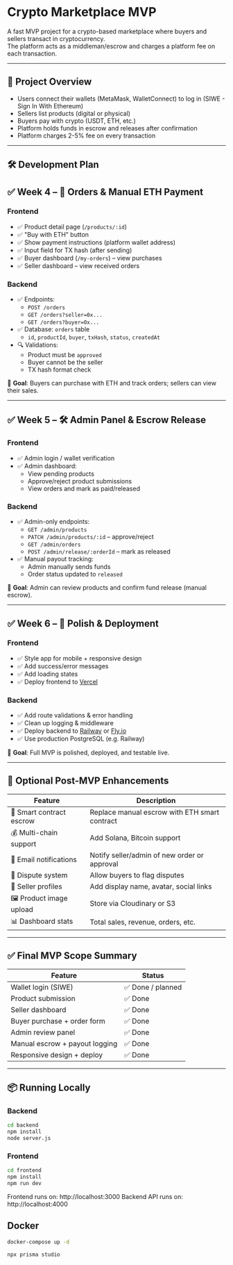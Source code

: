 # Crypto Marketplace MVP

A fast MVP project for a crypto-based marketplace where buyers and sellers transact in cryptocurrency.  
The platform acts as a middleman/escrow and charges a platform fee on each transaction.

---

## 🚀 Project Overview

- Users connect their wallets (MetaMask, WalletConnect) to log in (SIWE - Sign In With Ethereum)
- Sellers list products (digital or physical)
- Buyers pay with crypto (USDT, ETH, etc.)
- Platform holds funds in escrow and releases after confirmation
- Platform charges 2-5% fee on every transaction

---

## 🛠 Development Plan

## ✅ Week 4 – 💸 Orders & Manual ETH Payment

### Frontend
- ✅ Product detail page (`/products/:id`)
- ✅ "Buy with ETH" button
- ✅ Show payment instructions (platform wallet address)
- ✅ Input field for TX hash (after sending)
- ✅ Buyer dashboard (`/my-orders`) – view purchases
- ✅ Seller dashboard – view received orders

### Backend
- ✅ Endpoints:
  - `POST /orders`
  - `GET /orders?seller=0x...`
  - `GET /orders?buyer=0x...`
- ✅ Database: `orders` table
  - `id`, `productId`, `buyer`, `txHash`, `status`, `createdAt`
- 🔍 Validations:
  - Product must be `approved`
  - Buyer cannot be the seller
  - TX hash format check

📝 **Goal**: Buyers can purchase with ETH and track orders; sellers can view their sales.

---

## ✅ Week 5 – 🛠 Admin Panel & Escrow Release

### Frontend
- ✅ Admin login / wallet verification
- ✅ Admin dashboard:
  - View pending products
  - Approve/reject product submissions
  - View orders and mark as paid/released

### Backend
- ✅ Admin-only endpoints:
  - `GET /admin/products`
  - `PATCH /admin/products/:id` – approve/reject
  - `GET /admin/orders`
  - `POST /admin/release/:orderId` – mark as released
- ✅ Manual payout tracking:
  - Admin manually sends funds
  - Order status updated to `released`

📝 **Goal**: Admin can review products and confirm fund release (manual escrow).

---

## ✅ Week 6 – 🚀 Polish & Deployment

### Frontend
- ✅ Style app for mobile + responsive design
- ✅ Add success/error messages
- ✅ Add loading states
- ✅ Deploy frontend to [Vercel](https://vercel.com)

### Backend
- ✅ Add route validations & error handling
- ✅ Clean up logging & middleware
- ✅ Deploy backend to [Railway](https://railway.app) or [Fly.io](https://fly.io)
- ✅ Use production PostgreSQL (e.g. Railway)

📝 **Goal**: Full MVP is polished, deployed, and testable live.

---

## 📌 Optional Post-MVP Enhancements

| Feature              | Description |
|----------------------|-------------|
| 🔐 Smart contract escrow | Replace manual escrow with ETH smart contract |
| 💰 Multi-chain support  | Add Solana, Bitcoin support |
| 📨 Email notifications  | Notify seller/admin of new order or approval |
| 🧾 Dispute system        | Allow buyers to flag disputes |
| 🧑 Seller profiles       | Add display name, avatar, social links |
| 🖼 Product image upload  | Store via Cloudinary or S3 |
| 📊 Dashboard stats       | Total sales, revenue, orders, etc. |

---

## ✅ Final MVP Scope Summary

| Feature | Status |
|--------|--------|
| Wallet login (SIWE) | ✅ Done / planned |
| Product submission | ✅ Done |
| Seller dashboard | ✅ Done |
| Buyer purchase + order form | ✅ Done |
| Admin review panel | ✅ Done |
| Manual escrow + payout logging | ✅ Done |
| Responsive design + deploy | ✅ Done |

---

## 📦 Running Locally

### Backend
```bash
cd backend
npm install
node server.js
```

### Frontend
```bash
cd frontend
npm install
npm run dev
```

Frontend runs on: http://localhost:3000
Backend API runs on: http://localhost:4000

## Docker

```bash
docker-compose up -d
```

```bash
npx prisma studio
```